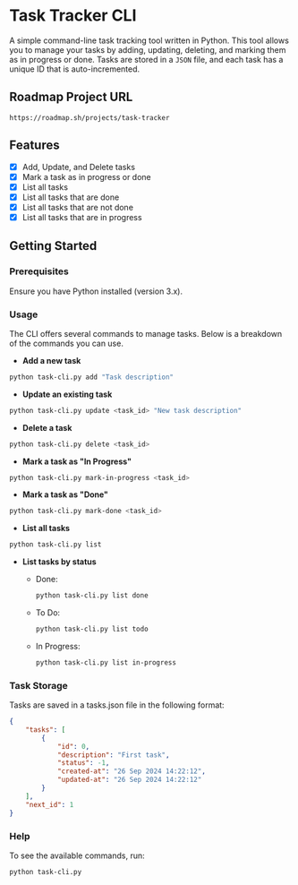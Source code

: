 # Task Tracker CLI

A simple command-line task tracking tool written in Python. This tool allows you to manage your tasks by adding, updating, deleting, and marking them as in progress or done. Tasks are stored in a `JSON` file, and each task has a unique ID that is auto-incremented.

## Roadmap Project URL

`https://roadmap.sh/projects/task-tracker`

## Features

- [x] Add, Update, and Delete tasks
- [x] Mark a task as in progress or done
- [x] List all tasks
- [x] List all tasks that are done
- [x] List all tasks that are not done
- [x] List all tasks that are in progress

## Getting Started

### Prerequisites

Ensure you have Python installed (version 3.x).

### Usage

The CLI offers several commands to manage tasks. Below is a breakdown of the commands you can use.

- **Add a new task**

```bash
python task-cli.py add "Task description"
```

- **Update an existing task**

```bash
python task-cli.py update <task_id> "New task description"
```

- **Delete a task**

```bash
python task-cli.py delete <task_id>
```

- **Mark a task as "In Progress"**

```bash
python task-cli.py mark-in-progress <task_id>
```

- **Mark a task as "Done"**

```bash
python task-cli.py mark-done <task_id>
```

- **List all tasks**

```bash
python task-cli.py list
```

- **List tasks by status**
  - Done:

    ```bash
    python task-cli.py list done
    ```

  - To Do:

    ```bash
    python task-cli.py list todo
    ```

  - In Progress:

    ```bash
    python task-cli.py list in-progress
    ```

### Task Storage

Tasks are saved in a tasks.json file in the following format:

```json
{
    "tasks": [
        {
            "id": 0,
            "description": "First task",
            "status": -1,
            "created-at": "26 Sep 2024 14:22:12",
            "updated-at": "26 Sep 2024 14:22:12"
        }
    ],
    "next_id": 1
}
```

### Help

To see the available commands, run:

```bash
python task-cli.py
```
